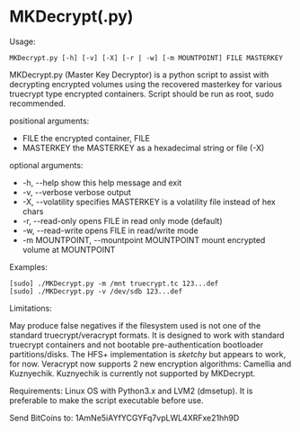 # MKDecrypt(.py)


Usage:
```
MKDecrypt.py [-h] [-v] [-X] [-r | -w] [-m MOUNTPOINT] FILE MASTERKEY
```
MKDecrypt.py (Master Key Decryptor) is a python script to assist with
decrypting encrypted volumes using the recovered masterkey for various
truecrypt type encrypted containers. Script should be run as root,
sudo recommended.

positional arguments:
+  FILE                  the encrypted container, FILE
+  MASTERKEY             the MASTERKEY as a hexadecimal string or file (-X)

optional arguments:
 + -h, --help            show this help message and exit
 + -v, --verbose         verbose output
 + -X, --volatility      specifies MASTERKEY is a volatility file instead of hex chars
 + -r, --read-only       opens FILE in read only mode (default)
 + -w, --read-write      opens FILE in read/write mode
 + -m MOUNTPOINT, --mountpoint MOUNTPOINT
                        mount encrypted volume at MOUNTPOINT

Examples:
```
[sudo] ./MKDecrypt.py -m /mnt truecrypt.tc 123...def
[sudo] ./MKDecrypt.py -v /dev/sdb 123...def
```

Limitations:

May produce false negatives if the filesystem used is not
one of the standard truecrypt/veracrypt formats.  It is designed to
work with standard truecrypt containers and not bootable
pre-authentication bootloader partitions/disks.  The HFS+
implementation is _sketchy_ but appears to work, for now.
Veracrypt now supports 2 new encryption algorithms: Camellia and
Kuznyechik.  Kuznyechik is currently not supported by MKDecrypt.

Requirements:  Linux OS with Python3.x and LVM2 (dmsetup).  It is
preferable to make the script executable before use.

Send BitCoins to: 1AmNe5iAYfYCGYFq7vpLWL4XRFxe21hh9D
